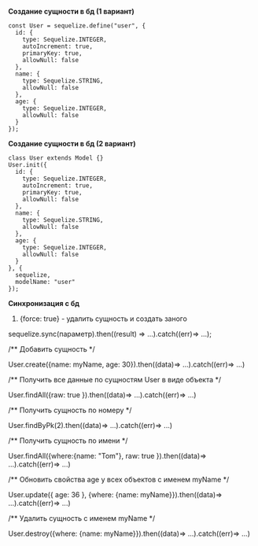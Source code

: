 **Создание сущности в бд (1 вариант)**
```
const User = sequelize.define("user", {
  id: {
    type: Sequelize.INTEGER,
    autoIncrement: true,
    primaryKey: true,
    allowNull: false
  },
  name: {
    type: Sequelize.STRING,
    allowNull: false
  },
  age: {
    type: Sequelize.INTEGER,
    allowNull: false
  }
});
```
**Создание сущности в бд (2 вариант)**
```
class User extends Model {}
User.init({
  id: {
    type: Sequelize.INTEGER,
    autoIncrement: true,
    primaryKey: true,
    allowNull: false
  },
  name: {
    type: Sequelize.STRING,
    allowNull: false
  },
  age: {
    type: Sequelize.INTEGER,
    allowNull: false
  }
}, {
  sequelize,
  modelName: "user"
});
```
**Синхронизация с бд**

1) {force: true} - удалить сущность и создать заного

sequelize.sync(параметр).then((result) => ...).catch((err)=> ...);

/** Добавить сущность */

User.create({name: myName, age: 30}).then((data)=> ...).catch((err)=> ...)

/** Получить все данные по сущностям User в виде объекта */

User.findAll({raw: true }).then((data)=> ...).catch((err)=> ...)

/** Получить сущность по номеру */

User.findByPk(2).then((data)=> ...).catch((err)=> ...)

/** Получить сущность по имени */

User.findAll({where:{name: "Tom"}, raw: true }).then((data)=> ...).catch((err)=> ...)

/** Обновить свойства age у всех объектов с именем myName */

User.update({ age: 36 }, {where: {name: myName}}).then((data)=> ...).catch((err)=> ...)

/** Удалить сущность c именем myName */

User.destroy({where: {name: myName}}).then((data)=> ...).catch((err)=> ...)
<!--stackedit_data:
eyJoaXN0b3J5IjpbLTEyNTkyOTM2NjAsNDk3ODE4ODEwLDEyOD
k2MTI0MjddfQ==
-->